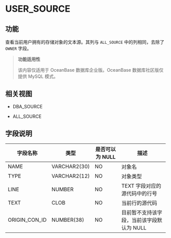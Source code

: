 USER_SOURCE
================================

功能
-----------

查看当前用户拥有的存储对象的文本源。其列与 `ALL_SOURCE` 中的列相同，去除了 `OWNER` 字段。

> **功能适用性**
>
> 该内容仅适用于 OceanBase 数据库企业版。OceanBase 数据库社区版仅提供 MySQL 模式。

相关视图
-------------

* DBA_SOURCE

* ALL_SOURCE

字段说明
-------------

|   **字段名称**    |    **类型**    | **是否可以为 NULL** |         **描述**          |
|---------------|--------------|----------------|-------------------------|
| NAME          | VARCHAR2(30) | NO             | 对象名                     |
| TYPE          | VARCHAR2(12) | NO             | 对象类型                    |
| LINE          | NUMBER       | NO             | TEXT 字段对应的源代码中的行号       |
| TEXT          | CLOB         | NO             | 当前行的源代码                 |
| ORIGIN_CON_ID | NUMBER(38)   | NO             | 目前暂不支持该字段，当前该字段默认为 NULL |
